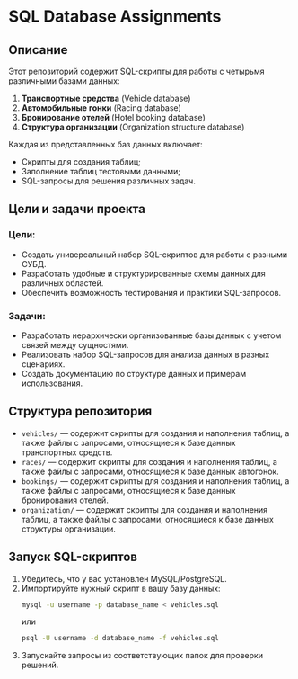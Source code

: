 # SQL Database Assignments

## Описание

Этот репозиторий содержит SQL-скрипты для работы с четырьмя различными базами данных:

1. **Транспортные средства** (Vehicle database)
2. **Автомобильные гонки** (Racing database)
3. **Бронирование отелей** (Hotel booking database)
4. **Структура организации** (Organization structure database)

Каждая из представленных баз данных включает:

- Скрипты для создания таблиц;
- Заполнение таблиц тестовыми данными;
- SQL-запросы для решения различных задач.

## Цели и задачи проекта

### Цели:
- Создать универсальный набор SQL-скриптов для работы с разными СУБД.
- Разработать удобные и структурированные схемы данных для различных областей.
- Обеспечить возможность тестирования и практики SQL-запросов.

### Задачи:
- Разработать иерархически организованные базы данных с учетом связей между сущностями.
- Реализовать набор SQL-запросов для анализа данных в разных сценариях.
- Создать документацию по структуре данных и примерам использования.

## Структура репозитория

- `vehicles/` — содержит скрипты для создания и наполнения таблиц, а также файлы с запросами, относящиеся к базе данных транспортных средств.
- `races/` — содержит скрипты для создания и наполнения таблиц, а также файлы с запросами, относящиеся к базе данных автогонок.
- `bookings/` — содержит скрипты для создания и наполнения таблиц, а также файлы с запросами, относящиеся к базе данных бронирования отелей.
- `organization/` — содержит скрипты для создания и наполнения таблиц, а также файлы с запросами, относящиеся к базе данных структуры организации.

## Запуск SQL-скриптов

1. Убедитесь, что у вас установлен MySQL/PostgreSQL.
2. Импортируйте нужный скрипт в вашу базу данных:
   ```sh
   mysql -u username -p database_name < vehicles.sql
   ```
   или
   ```sh
   psql -U username -d database_name -f vehicles.sql
   ```
3. Запускайте запросы из соответствующих папок для проверки решений.




